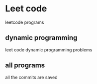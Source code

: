 # Leet code

leetcode programs

## dynamic programming

leet code dynamic programming problems

## all programs

all the commits are saved
